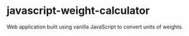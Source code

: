 # javascript-weight-calculator
Web application built using vanilla JavaScript to convert units of weights.
